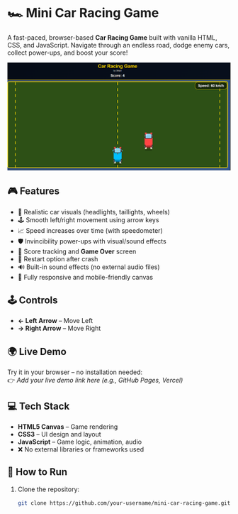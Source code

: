 # 🏎️ Mini Car Racing Game

A fast-paced, browser-based **Car Racing Game** built with vanilla HTML, CSS, and JavaScript. Navigate through an endless road, dodge enemy cars, collect power-ups, and boost your score!

![screenshot](Preview.png)

## 🎮 Features

- 🚗 Realistic car visuals (headlights, taillights, wheels)
- 🕹️ Smooth left/right movement using arrow keys
- 📈 Speed increases over time (with speedometer)
- 🛡️ Invincibility power-ups with visual/sound effects
- 🧮 Score tracking and **Game Over** screen
- 🔁 Restart option after crash
- 🔊 Built-in sound effects (no external audio files)
- 📱 Fully responsive and mobile-friendly canvas

## 🕹️ Controls

- **← Left Arrow** – Move Left  
- **→ Right Arrow** – Move Right  

## 🌍 Live Demo

Try it in your browser – no installation needed:  
👉 _Add your live demo link here (e.g., GitHub Pages, Vercel)_

## 💻 Tech Stack

- **HTML5 Canvas** – Game rendering  
- **CSS3** – UI design and layout  
- **JavaScript** – Game logic, animation, audio  
- ❌ No external libraries or frameworks used

## 🚀 How to Run

1. Clone the repository:
   ```bash
   git clone https://github.com/your-username/mini-car-racing-game.git
